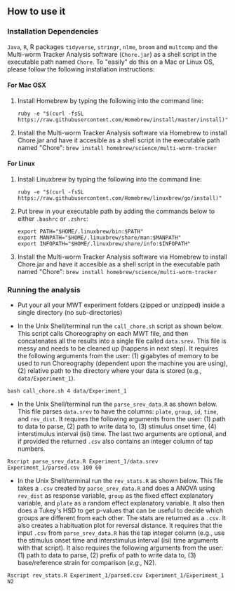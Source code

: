 ## How to use it

### Installation Dependencies

`Java`, `R`, R packages `tidyverse`, `stringr`, `nlme`, `broom` and `multcomp` and the Multi-worm Tracker Analysis software (`Chore.jar`) as a shell script in the executable path named `Chore`.
To "easily" do this on a Mac or Linux OS, please follow the following installation
instructions:

#### For Mac OSX
1. Install Homebrew by typing the following into the command line:

	`ruby -e "$(curl -fsSL https://raw.githubusercontent.com/Homebrew/install/master/install)"`


2. Install the Multi-worm Tracker Analysis software via Homebrew to install Chore.jar and
have it accesible as a shell script in the executable path named "Chore":
	`brew install homebrew/science/multi-worm-tracker`


#### For Linux
1. Install Linuxbrew by typing the following into the command line:

	`ruby -e "$(curl -fsSL https://raw.githubusercontent.com/Homebrew/linuxbrew/go/install)"`


2. Put brew in your executable path by adding the commands below to either `.bashrc` or
`.zshrc`:
	~~~
	export PATH="$HOME/.linuxbrew/bin:$PATH"
	export MANPATH="$HOME/.linuxbrew/share/man:$MANPATH"
	export INFOPATH="$HOME/.linuxbrew/share/info:$INFOPATH"
	~~~

3. Install the Multi-worm Tracker Analysis software via Homebrew to install Chore.jar and
	have it accesible as a shell script in the executable path named "Chore":
	`brew install homebrew/science/multi-worm-tracker`


### Running the analysis

* Put your all your MWT experiment folders (zipped or unzipped) inside a single directory (no sub-directories)

* In the Unix Shell/terminal run the `call_chore.sh` script as shown below. This script calls Choreography on each MWT file, and then concatenates all the results into a single file called `data.srev`. This file is messy and needs to be cleaned up (happens in next step). It requires the following arguments from the user: (1) gigabytes of memory to be used to run Choreography (dependent upon the machine you are using), (2) relative path to the directory where your data is stored (e.g., `data/Experiment_1`).

~~~
bash call_chore.sh 4 data/Experiment_1
~~~

* In the Unix Shell/terminal run the `parse_srev_data.R` as shown below. This file parses `data.srev` to have the columns: `plate`, `group`, `id`, `time`, and `rev_dist`. It requires the following arguments from the user: (1) path to data to parse, (2) path to write data to, (3) stimulus onset time, (4) interstimulus interval (isi) time. The last two arguments are optional, and if provided the returned `.csv` also contains an integer column of tap numbers.

~~~
Rscript parse_srev_data.R Experiment_1/data.srev Experiment_1/parsed.csv 100 60
~~~

* In the Unix Shell/terminal run the `rev_stats.R` as shown below. This file takes a `.csv` created by `parse_srev_data.R` and does a ANOVA using `rev_dist` as response variable, `group` as the fixed effect explanatory variable, and `plate` as a random effect explanatory variable. It also then does a Tukey's HSD to get p-values that can be useful to decide which groups are different from each other. The stats are returned as a `.csv`. It also creates a habituation plot for reversal distance. It requires that the input `.csv` from `parse_srev_data.R` has the tap integer column (e.g., use the stimulus onset time and interstimulus interval (isi) time arguments with that script). It also requires the following arguments from the user: (1) path to data to parse, (2) prefix of path to write data to, (3) base/reference strain for comparison (*e.g.,* N2).

~~~
Rscript rev_stats.R Experiment_1/parsed.csv Experiment_1/Experiment_1 N2
~~~
